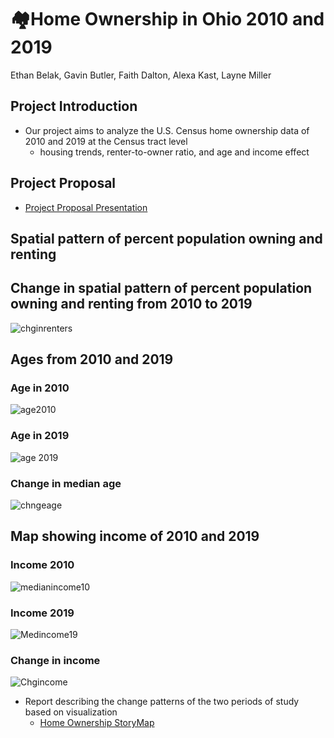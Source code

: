 # 🏘️Home Ownership in Ohio 2010 and 2019

Ethan Belak, Gavin Butler, Faith Dalton, Alexa Kast, Layne Miller

## Project Introduction
- Our project aims to analyze the U.S. Census home ownership data of 2010 and 2019 at the Census tract level
  - housing trends, renter-to-owner ratio, and age and income effect

## Project Proposal
- [Project Proposal Presentation](https://docs.google.com/presentation/d/1uJ9hqHD612bhaDIPcPO1kKyDgwzjOcfPcvZl1YjjjrQ/edit?usp=sharing)

## Spatial pattern of percent population owning and renting
## Change in spatial pattern of percent population owning and renting from 2010 to 2019
  ![chginrenters](https://github.com/user-attachments/assets/486f1ab3-a472-4c29-a289-f86e4b19eb89)
## Ages from 2010 and 2019
### Age in 2010
  ![age2010](https://github.com/user-attachments/assets/ded623d4-f77a-4aa1-8173-b9603260c28f)
### Age in 2019
  ![age 2019](https://github.com/user-attachments/assets/d59610a1-b0dd-4f89-867c-ead71743899f)
### Change in median age
  ![chngeage](https://github.com/user-attachments/assets/58f9dcff-9ba1-4d6b-8d19-fe1c1c6014a3)

## Map showing income of 2010 and 2019
### Income 2010 
  ![medianincome10](https://github.com/user-attachments/assets/36c03811-89c0-4754-9a3a-833c2247c07f)
### Income 2019
  ![Medincome19](https://github.com/user-attachments/assets/1eaa807b-fb2f-4e65-8787-52049a8c68e6)
### Change in income
  ![Chgincome](https://github.com/user-attachments/assets/bf4a7cd6-f01e-4a40-b875-dd7731271031)

- Report describing the change patterns of the two periods of study based on visualization
    - [Home Ownership StoryMap](https://storymaps.arcgis.com/stories/09f2db7b25db4c22adb9658aea1d3e67)
